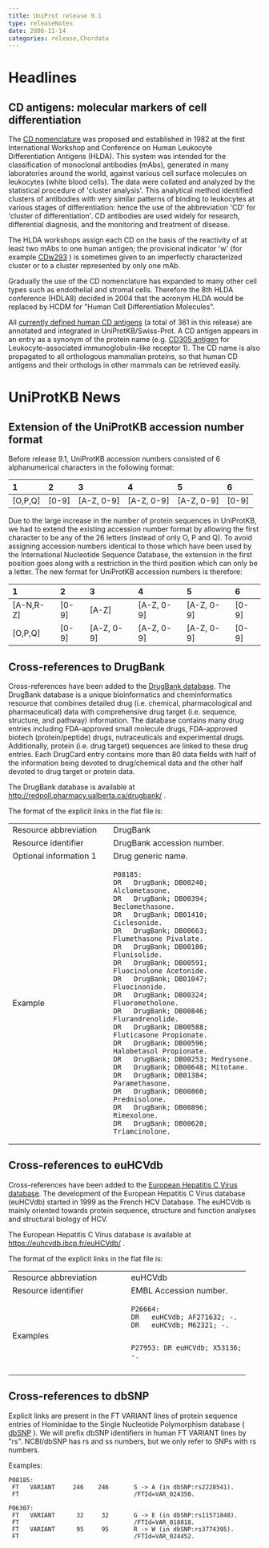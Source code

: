 ```yaml
---
title: UniProt release 9.1
type: releaseNotes
date: 2006-11-14
categories: release,Chordata
---
```


# Headlines

## CD antigens: molecular markers of cell differentiation

The [CD nomenclature](http://hcdm.org/MoleculeInformation/tabid/54/Default.aspx) was proposed and established in 1982 at the first International Workshop and Conference on Human Leukocyte Differentiation Antigens (HLDA). This system was intended for the classification of monoclonal antibodies (mAbs), generated in many laboratories around the world, against various cell surface molecules on leukocytes (white blood cells). The data were collated and analyzed by the statistical procedure of 'cluster analysis'. This analytical method identified clusters of antibodies with very similar patterns of binding to leukocytes at various stages of differentiation: hence the use of the abbreviation 'CD' for 'cluster of differentiation'. CD antibodies are used widely for research, differential diagnosis, and the monitoring and treatment of disease.

The HLDA workshops assign each CD on the basis of the reactivity of at least two mAbs to one human antigen; the provisional indicator 'w' (for example [CDw293](https://www.uniprot.org/uniprotkb/O00238) ) is sometimes given to an imperfectly characterized cluster or to a cluster represented by only one mAb.

Gradually the use of the CD nomenclature has expanded to many other cell types such as endothelial and stromal cells. Therefore the 8th HLDA conference (HDLA8) decided in 2004 that the acronym HLDA would be replaced by HCDM for "Human Cell Differentiation Molecules".

All [currently defined human CD antigens](https://ftp.uniprot.org/pub/databases/uniprot/current_release/knowledgebase/complete/docs/cdlist) (a total of 361 in this release) are annotated and integrated in UniProtKB/Swiss-Prot. A CD antigen appears in an entry as a synonym of the protein name (e.g. [CD305 antigen](https://www.uniprot.org/uniprotkb/Q6GTX8) for Leukocyte-associated immunoglobulin-like receptor 1). The CD name is also propagated to all orthologous mammalian proteins, so that human CD antigens and their orthologs in other mammals can be retrieved easily.

# UniProtKB News

## Extension of the UniProtKB accession number format

Before release 9.1, UniProtKB accession numbers consisted of 6 alphanumerical characters in the following format:

| 1         | 2       | 3            | 4            | 5            | 6       |
| :-------- | :------ | :----------- | :----------- | :----------- | :------ |
| \[O,P,Q\] | \[0-9\] | \[A-Z, 0-9\] | \[A-Z, 0-9\] | \[A-Z, 0-9\] | \[0-9\] |

Due to the large increase in the number of protein sequences in UniProtKB, we had to extend the existing accession number format by allowing the first character to be any of the 26 letters (instead of only O, P and Q). To avoid assigning accession numbers identical to those which have been used by the International Nucleotide Sequence Database, the extension in the first position goes along with a restriction in the third position which can only be a letter. The new format for UniProtKB accession numbers is therefore:

| 1           | 2       | 3            | 4            | 5            | 6       |
| :---------- | :------ | :----------- | :----------- | :----------- | :------ |
| \[A-N,R-Z\] | \[0-9\] | \[A-Z\]      | \[A-Z, 0-9\] | \[A-Z, 0-9\] | \[0-9\] |
| \[O,P,Q\]   | \[0-9\] | \[A-Z, 0-9\] | \[A-Z, 0-9\] | \[A-Z, 0-9\] | \[0-9\] |

## Cross-references to DrugBank

Cross-references have been added to the [DrugBank database](http://redpoll.pharmacy.ualberta.ca/drugbank/). The DrugBank database is a unique bioinformatics and cheminformatics resource that combines detailed drug (i.e. chemical, pharmacological and pharmaceutical) data with comprehensive drug target (i.e. sequence, structure, and pathway) information. The database contains many drug entries including FDA-approved small molecule drugs, FDA-approved biotech (protein/peptide) drugs, nutraceuticals and experimental drugs. Additionally, protein (i.e. drug target) sequences are linked to these drug entries. Each DrugCard entry contains more than 80 data fields with half of the information being devoted to drug/chemical data and the other half devoted to drug target or protein data.

The DrugBank database is available at <http://redpoll.pharmacy.ualberta.ca/drugbank/> .

The format of the explicit links in the flat file is:

<table><colgroup><col style="width: 40%" /><col style="width: 60%" /></colgroup><tbody><tr class="odd"><td>Resource abbreviation</td><td>DrugBank</td></tr><tr class="even"><td>Resource identifier</td><td>DrugBank accession number.</td></tr><tr class="odd"><td>Optional information 1</td><td>Drug generic name.</td></tr><tr class="even"><td>Example</td><td><pre><code>P08185:
DR   DrugBank; DB00240; Alclometasone.
DR   DrugBank; DB00394; Beclomethasone.
DR   DrugBank; DB01410; Ciclesonide.
DR   DrugBank; DB00663; Flumethasone Pivalate.
DR   DrugBank; DB00180; Flunisolide.
DR   DrugBank; DB00591; Fluocinolone Acetonide.
DR   DrugBank; DB01047; Fluocinonide.
DR   DrugBank; DB00324; Fluorometholone.
DR   DrugBank; DB00846; Flurandrenolide.
DR   DrugBank; DB00588; Fluticasone Propionate.
DR   DrugBank; DB00596; Halobetasol Propionate.
DR   DrugBank; DB00253; Medrysone.
DR   DrugBank; DB00648; Mitotane.
DR   DrugBank; DB01384; Paramethasone.
DR   DrugBank; DB00860; Prednisolone.
DR   DrugBank; DB00896; Rimexolone.
DR   DrugBank; DB00620; Triamcinolone.</code></pre></td></tr></tbody></table>

## Cross-references to euHCVdb

Cross-references have been added to the [European Hepatitis C Virus database](https://euhcvdb.ibcp.fr/euHCVdb/). The development of the European Hepatitis C Virus database (euHCVdb) started in 1999 as the French HCV Database. The euHCVdb is mainly oriented towards protein sequence, structure and function analyses and structural biology of HCV.

The European Hepatitis C Virus database is available at <https://euhcvdb.ibcp.fr/euHCVdb/> .

The format of the explicit links in the flat file is:

<table><colgroup><col style="width: 50%" /><col style="width: 50%" /></colgroup><tbody><tr class="odd"><td>Resource abbreviation</td><td>euHCVdb</td></tr><tr class="even"><td>Resource identifier</td><td>EMBL Accession number.</td></tr><tr class="odd"><td>Examples</td><td><pre><code>P26664:
DR   euHCVdb; AF271632; -.
DR   euHCVdb; M62321; -.

P27953:
DR euHCVdb; X53136; -.</code></pre></td></tr></tbody></table>

## Cross-references to dbSNP

Explicit links are present in the FT VARIANT lines of protein sequence entries of Hominidae to the Single Nucleotide Polymorphism database ( [dbSNP](http://www.ncbi.nlm.nih.gov/SNP/) ). We will prefix dbSNP identifiers in human FT VARIANT lines by "rs". NCBI/dbSNP has rs and ss numbers, but we only refer to SNPs with rs numbers.

Examples:

    P08185:
     FT   VARIANT     246    246       S -> A (in dbSNP:rs2228541).
     FT                                /FTId=VAR_024350.

    P06307:
     FT   VARIANT      32     32       G -> E (in dbSNP:rs11571848).
     FT                                /FTId=VAR_018818.
     FT   VARIANT      95     95       R -> W (in dbSNP:rs3774395).
     FT                                /FTId=VAR_024452.
